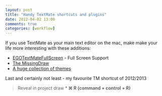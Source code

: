 ```yaml
---
layout: post
title: "Handy TextMate shortcuts and plugins"
date: 2012-04-02 13:00
comments: true
categories: [workflow]
---
```


If you use TextMate as your main text editor on the mac, make make your life more interesting with these additions:

 - [EGOTextMateFullScreen][1] - Full Screen Support
 - [The MissingDraw][2]
 - [A huge collection of themes][3]

Last and certainly not least - my favourite TM shortcut of 2012/2013

> Reveal in project draw **^ ⌘ R (command + control + R)**

[1]: https://github.com/enormego/EGOTextMateFullScreen
[2]: https://github.com/jezdez/textmate-missingdrawer
[3]: https://github.com/filmgirl/TextMate-Themes